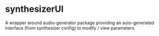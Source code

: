 # synthesizerUI
A wrapper around audio-generator package providing an auto-generated interface (from synthesizer config) to modify / view parameters.  
